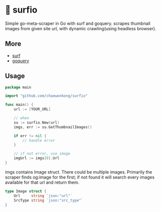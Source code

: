 # 🌊 surfio

Simple go-meta-scraper in Go with surf and goquery.
scrapes thumbnail images from given site url, with dynamic crawling(using headless browser).

## More

- [surf](https://github.com/headzoo/surf)
- [goquery](https://github.com/PuerkitoBio/goquery)

## Usage

```go
package main

import "github.com/chaewonkong/surfio"

func main() {
	url := [YOUR_URL]

	// when
	su := surfio.New(url)
	imgs, err := su.GetThumbnailImages()

	if err != nil {
		// handle error
	}

	// if not error, use image
	imgUrl := imgs[0].Url
}
```

imgs contains Image struct. There could be multiple images.
Primarily the scraper finds og:image for the first; if not found it will search every images available for that url and return them.

```go
type Image struct {
	Url     string `json:"url"`
	SrcType string `json:"src_type"`
}
```
